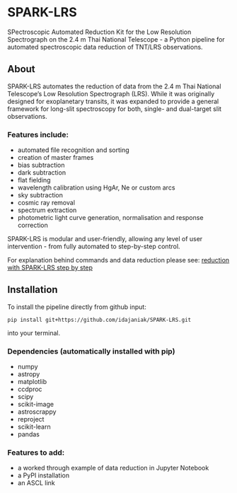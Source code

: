 # SPARK-LRS
SPectroscopic Automated Reduction Kit for the Low Resolution Spectrograph on the 2.4 m Thai National Telescope - a Python pipeline for automated spectroscopic data reduction of TNT/LRS observations.

## About
SPARK-LRS automates the reduction of data from the 2.4 m Thai National Telescope’s Low Resolution Spectrograph (LRS).
While it was originally designed for exoplanetary transits, it was expanded to provide a general framework for long-slit spectroscopy for both, single- and dual-target slit observations.

### Features include: 
- automated file recognition and sorting
- creation of master frames
- bias subtraction
- dark subtraction
- flat fielding
- wavelength calibration using HgAr, Ne or custom arcs
- sky subtraction
- cosmic ray removal
- spectrum extraction
- photometric light curve generation, normalisation and response correction

SPARK-LRS is modular and user-friendly, allowing any level of user intervention - from fully automated to step-by-step control.

For explanation behind commands and data reduction please see: [reduction with SPARK-LRS  step by step](docs/reduction_steps.md)

## Installation
To install the pipeline directly from github input:
```
pip install git+https://github.com/idajaniak/SPARK-LRS.git
```
into your terminal.

### Dependencies (automatically installed with pip)
- numpy
- astropy
- matplotlib
- ccdproc
- scipy
- scikit-image
- astroscrappy
- reproject
- scikit-learn
- pandas


### Features to add:
- a worked through example of data reduction in Jupyter Notebook
- a PyPI installation
- an ASCL link

